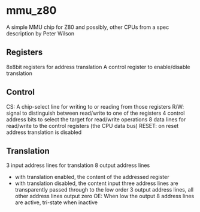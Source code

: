 # mmu_z80
A simple MMU chip for Z80 and possibly, other CPUs from a spec description by Peter Wilson

## Registers
8x8bit registers for address translation
A control register to enable/disable translation

## Control
CS: A chip-select line for writing to or reading from those registers
R/W: signal to distinguish between read/write to one of the registers
4 control address bits to select the target for read/write operations
8 data lines for read/write to the control registers (the CPU data bus)
RESET: on reset address translation is disabled

## Translation
3 input address lines for translation
8 output address lines
- with translation enabled, the content of the addressed register
- with translation disabled, the content input three address lines are transparently passed through to the 
low order 3 output address lines, all other address lines output zero
OE: When low the output 8 address lines are active, tri-state when inactive
